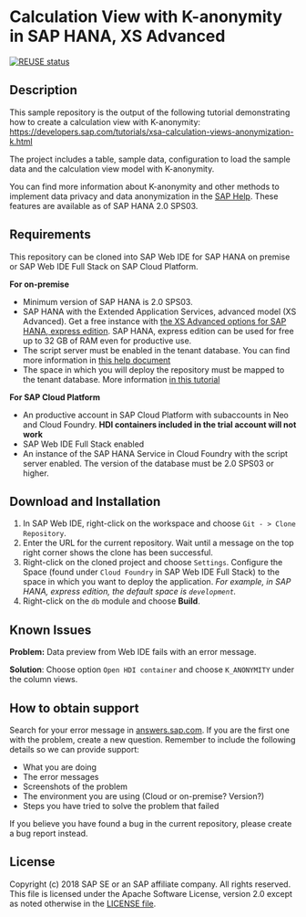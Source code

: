 # Calculation View with K-anonymity in SAP HANA, XS Advanced

[![REUSE status](https://api.reuse.software/badge/github.com/SAP-samples/hana-xsa-calculation-view-anonymity)](https://api.reuse.software/info/github.com/SAP-samples/hana-xsa-calculation-view-anonymity)

## Description
This sample repository is the output of the following tutorial demonstrating how to create a calculation view with K-anonymity: https://developers.sap.com/tutorials/xsa-calculation-views-anonymization-k.html 

The project includes a table, sample data, configuration to load the sample data and the calculation view model with K-anonymity. 

You can find more information about K-anonymity and other methods to implement data privacy and data anonymization in the [SAP Help](https://help.sap.com/viewer/d48b808bcde547eea7f30bb101cb62b6/1.0.0.0/en-US). These features are available as of SAP HANA 2.0 SPS03.

## Requirements
This repository can be cloned into SAP Web IDE for SAP HANA on premise or SAP Web IDE Full Stack on SAP Cloud Platform.

**For on-premise**

- Minimum version of SAP HANA is 2.0 SPS03.
- SAP HANA with the Extended Application Services, advanced model (XS Advanced). Get a free instance with [the XS Advanced options for SAP HANA, express edition](https://developers.sap.com/topics/sap-hana-express.html).  SAP HANA, express edition can be used for free up to 32 GB of RAM even for productive use.
- The script server must be enabled in the tenant database. 
You can find more information in [this help document](https://help.sap.com/viewer/6b94445c94ae495c83a19646e7c3fd56/latest/en-US/bea764423908440b9237732a72dde846.html)
- The space in which you will deploy the repository must be mapped to the tenant database. 
More information [in this tutorial](https://www.sap.com/developer/tutorials/xsa-tenant-db-space.html)

**For SAP Cloud Platform**

- An productive account in SAP Cloud Platform with subaccounts in Neo and Cloud Foundry. **HDI containers included in the trial account will not work**
- SAP Web IDE Full Stack enabled
- An instance of the SAP HANA Service in Cloud Foundry with the script server enabled. The version of the database must be 2.0 SPS03 or higher. 

## Download and Installation
1.  In SAP Web IDE, right-click on the workspace and choose `Git - > Clone Repository`. 
2.  Enter the URL for the current repository. Wait until a message on the top right corner shows the clone has been successful.
3.  Right-click on the cloned project and choose `Settings`. Configure the Space (found under `Cloud Foundry` in SAP Web IDE Full Stack) to the space in which you want to deploy the application. _For example, in SAP HANA, express edition, the default space is `development`._
3.  Right-click on the `db` module and choose **Build**.

## Known Issues

**Problem:** Data preview from Web IDE fails with an error message.

**Solution**: Choose option `Open HDI container` and choose `K_ANONYMITY` under the column views.

## How to obtain support

Search for your error message in [answers.sap.com](https://answers.sap.com/index.html). If you are the first one with the problem, create a new question. Remember to include the following details so we can provide support:
- What you are doing
- The error messages
- Screenshots of the problem
- The environment you are using (Cloud or on-premise? Version?)
- Steps you have tried to solve the problem that failed

If you believe you have found a bug in the current repository, please create a bug report instead.

## License
Copyright (c) 2018 SAP SE or an SAP affiliate company. All rights reserved. This file is licensed under the Apache Software License, version 2.0 except as noted otherwise in the [LICENSE file](LICENSES/Apache-2.0.txt).
